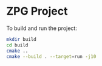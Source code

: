 # ZPG Project

To build and run the project:

```sh
mkdir build
cd build
cmake ..
cmake --build . --target=run -j10
```
